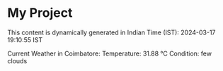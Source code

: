 # My Project

This content is dynamically generated in Indian Time (IST): 2024-03-17 19:10:55 IST


Current Weather in Coimbatore:
Temperature: 31.88 °C
Condition: few clouds
